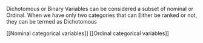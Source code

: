 Dichotomous or Binary Variables can be considered a subset of nominal or Ordinal. When we have only two categories that can
Either be ranked or not, they can be termed as Dichotomous 

[[Nominal categorical variables]]
[[Ordinal categorical variables]]